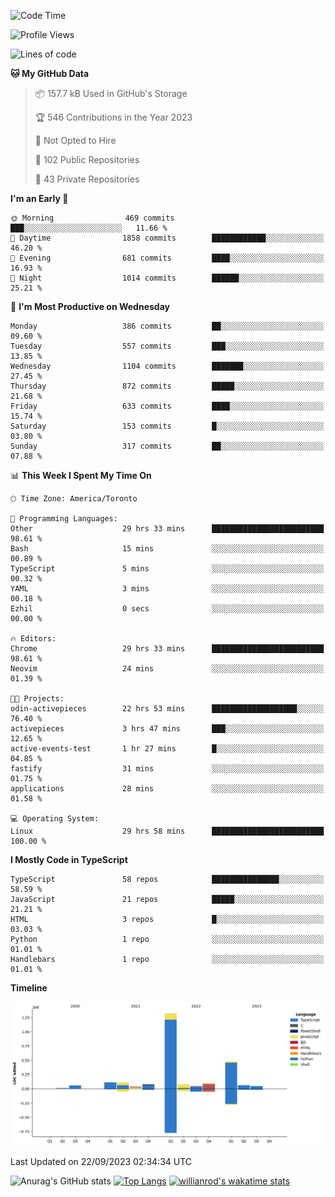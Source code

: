 <!--START_SECTION:waka-->
![Code Time](http://img.shields.io/badge/Code%20Time-627%20hrs%2028%20mins-blue)

![Profile Views](http://img.shields.io/badge/Profile%20Views-0-blue)

![Lines of code](https://img.shields.io/badge/From%20Hello%20World%20I%27ve%20Written-2.5%20million%20lines%20of%20code-blue)

**🐱 My GitHub Data** 

> 📦 157.7 kB Used in GitHub's Storage 
 > 
> 🏆 546 Contributions in the Year 2023
 > 
> 🚫 Not Opted to Hire
 > 
> 📜 102 Public Repositories 
 > 
> 🔑 43 Private Repositories 
 > 
**I'm an Early 🐤** 

```text
🌞 Morning                469 commits         ███░░░░░░░░░░░░░░░░░░░░░░   11.66 % 
🌆 Daytime                1858 commits        ████████████░░░░░░░░░░░░░   46.20 % 
🌃 Evening                681 commits         ████░░░░░░░░░░░░░░░░░░░░░   16.93 % 
🌙 Night                  1014 commits        ██████░░░░░░░░░░░░░░░░░░░   25.21 % 
```
📅 **I'm Most Productive on Wednesday** 

```text
Monday                   386 commits         ██░░░░░░░░░░░░░░░░░░░░░░░   09.60 % 
Tuesday                  557 commits         ███░░░░░░░░░░░░░░░░░░░░░░   13.85 % 
Wednesday                1104 commits        ███████░░░░░░░░░░░░░░░░░░   27.45 % 
Thursday                 872 commits         █████░░░░░░░░░░░░░░░░░░░░   21.68 % 
Friday                   633 commits         ████░░░░░░░░░░░░░░░░░░░░░   15.74 % 
Saturday                 153 commits         █░░░░░░░░░░░░░░░░░░░░░░░░   03.80 % 
Sunday                   317 commits         ██░░░░░░░░░░░░░░░░░░░░░░░   07.88 % 
```


📊 **This Week I Spent My Time On** 

```text
🕑︎ Time Zone: America/Toronto

💬 Programming Languages: 
Other                    29 hrs 33 mins      █████████████████████████   98.61 % 
Bash                     15 mins             ░░░░░░░░░░░░░░░░░░░░░░░░░   00.89 % 
TypeScript               5 mins              ░░░░░░░░░░░░░░░░░░░░░░░░░   00.32 % 
YAML                     3 mins              ░░░░░░░░░░░░░░░░░░░░░░░░░   00.18 % 
Ezhil                    0 secs              ░░░░░░░░░░░░░░░░░░░░░░░░░   00.00 % 

🔥 Editors: 
Chrome                   29 hrs 33 mins      █████████████████████████   98.61 % 
Neovim                   24 mins             ░░░░░░░░░░░░░░░░░░░░░░░░░   01.39 % 

🐱‍💻 Projects: 
odin-activepieces        22 hrs 53 mins      ███████████████████░░░░░░   76.40 % 
activepieces             3 hrs 47 mins       ███░░░░░░░░░░░░░░░░░░░░░░   12.65 % 
active-events-test       1 hr 27 mins        █░░░░░░░░░░░░░░░░░░░░░░░░   04.85 % 
fastify                  31 mins             ░░░░░░░░░░░░░░░░░░░░░░░░░   01.75 % 
applications             28 mins             ░░░░░░░░░░░░░░░░░░░░░░░░░   01.58 % 

💻 Operating System: 
Linux                    29 hrs 58 mins      █████████████████████████   100.00 % 
```

**I Mostly Code in TypeScript** 

```text
TypeScript               58 repos            ███████████████░░░░░░░░░░   58.59 % 
JavaScript               21 repos            █████░░░░░░░░░░░░░░░░░░░░   21.21 % 
HTML                     3 repos             █░░░░░░░░░░░░░░░░░░░░░░░░   03.03 % 
Python                   1 repo              ░░░░░░░░░░░░░░░░░░░░░░░░░   01.01 % 
Handlebars               1 repo              ░░░░░░░░░░░░░░░░░░░░░░░░░   01.01 % 
```



**Timeline**

![Lines of Code chart](https://raw.githubusercontent.com/wise-introvert/wise-introvert/master/assets/bar_graph.png)


 Last Updated on 22/09/2023 02:34:34 UTC
<!--END_SECTION:waka-->

![Anurag's GitHub stats](https://github-readme-stats.vercel.app/api?username=wise-introvert&count_private=true&show_icons=true)
[![Top Langs](https://github-readme-stats.vercel.app/api/top-langs/?username=wise-introvert&langs_count=10)](https://github.com/anuraghazra/github-readme-stats)
[![willianrod's wakatime stats](https://github-readme-stats.vercel.app/api/wakatime?username=wiseintrovert)](https://github.com/anuraghazra/github-readme-stats)
